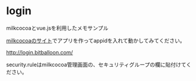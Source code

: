login
=====

milkcocoaとvue.jsを利用したメモサンプル

[milkcocoaのサイト](https://mlkcca.com)でアプリを作ってappidを入れて動かしてみてください。

http://login.bitballoon.com/

security.ruleはmilkcocoa管理画面の、セキュリティグループの欄に貼付けてください。
